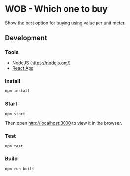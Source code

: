 # WOB - Which one to buy

Show the best option for buying using value per unit meter.

## Development

### Tools

- NodeJS (https://nodejs.org/)
- [React App](https://create-react-app.dev/)

### Install

```bash
npm install
```

### Start

```bash
npm start
```

Then open [http://localhost:3000](http://localhost:3000) to view it in the browser.

### Test

```bash
npm test
```

### Build

```bash
npm run build
```
